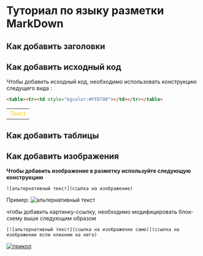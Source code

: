 # Туториал по языку разметки MarkDown

## Как добавить заголовки

## Как добавить исходный код

Чтобы добавить исходный код, необходимо использовать конструкцию следущего вида :
```html
<table><tr><td style="bgcolor:#FFD700"></td></tr></table>
```
<table><tr><td style="color:#FFD700">Текст</td></tr></table>

## Как добавить таблицы

## Как добавить изображения

**Чтобы добавить изображение в разметку используйте следующую конструкцию**
```
![альтернативный текст](ссылка на изображение)
```
Пример:
![альтернативный текст](https://kartinkin.net/uploads/posts/2022-03/1647437107_1-kartinkin-net-p-kartinki-na-telefon-priroda-leto-1.jpg)

чтобы добавить картинку-ссылку, необходимо модифицировать блок-схему выше следующим образом
```
[![альтернативный текст](ссылка на изображение само)](ссылка на изображение если кликнем на него)
```
[![прикол](https://kartinkin.net/uploads/posts/2022-03/1647437107_1-kartinkin-net-p-kartinki-na-telefon-priroda-leto-1.jpg)](https://www.youtube.com/watch?v=1vyU8csWzcg&ab_channel=chistobzden)

